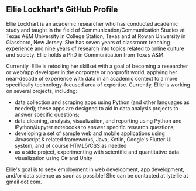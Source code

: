 ## Ellie Lockhart's GitHub Profile

Ellie Lockhart is an academic researcher who has conducted academic study and taught in the field of Communication/Communication Studies at Texas A&M University in College Station, Texas and at Rowan University in Glassboro, New Jersey. She has seven years of classroom teaching experience and nine years of research into topics related to online culture and society. Ellie holds a PhD in Communication from Texas A&M. 

Currently, Ellie is retooling her skillset with a goal of becoming a researcher or web/app developer in the corporate or nonprofit world, applying her near-decade of experience with data in an academic context to a more specifically technology-focused area of expertise. Currently, Ellie is working on several projects, includng:

- data collection and scraping apps using Python (and other languages as needed); these apps are designed to aid in data analysis projects to answer specific questions;
- data cleaning, analysis, visualization, and reporting using Python and iPython/Jupyter notebooks to answer specific research questions;
- developing a set of sample web and mobile applications using Javascript & related frameworks, Java, Kotlin, Google's Flutter UI system, and of course HTML5/CSS as needed
- as a side project, experimenting with scientific and quantitative data visualization using C# and Unity

Ellie's goal is to seek employment in web development, app development, and/or data science as soon as possible! She can be contacted at lytellie at gmail dot com.
